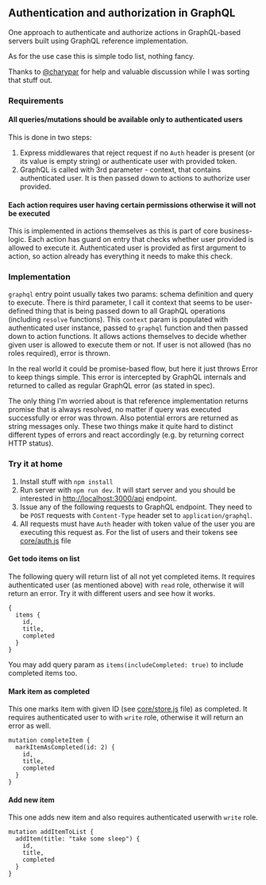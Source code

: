 ## Authentication and authorization in GraphQL 

One approach to authenticate and authorize actions in GraphQL-based servers built using GraphQL reference implementation. 

As for the use case this is simple todo list, nothing fancy.

Thanks to [@charypar](http://twitter.com/charypar) for help and valuable discussion while I was sorting that stuff out.

### Requirements

#### All queries/mutations should be available only to authenticated users

This is done in two steps:

1. Express middlewares that reject request if no `Auth` header is present (or its value is empty string) or authenticate user with provided token.
2. GraphQL is called with 3rd parameter - context, that contains authenticated user. It is then passed down to actions to authorize user provided.

#### Each action requires user having certain permissions otherwise it will not be executed

This is implemented in actions themselves as this is part of core business-logic. Each action has guard on entry that checks whether user provided is allowed to execute it. Authenticated user is provided as first argument to action, so action already has everything it needs to make this check.


### Implementation

`graphql` entry point usually takes two params: schema definition and query to execute. There is third parameter, I call it context that seems to be user-defined thing that is being passed down to all GraphQL operations (including `resolve` functions). 
This `context` param is populated with authenticated user instance, passed to `graphql` function and then passed down to action functions. It allows actions themselves to decide whether given user is allowed to execute them or not. If user is not allowed (has no roles required), error is thrown. 

In the real world it could be promise-based flow, but here it just throws Error to keep things simple. This error is intercepted by GraphQL internals and returned to called as regular GraphQL error (as stated in spec).


The only thing I'm worried about is that reference implementation returns promise that is always resolved, no matter if query was executed successfully or error was thrown. Also potential errors are returned as string messages only. These two things make it quite hard to distinct different types of errors and react accordingly (e.g. by returning correct HTTP status).


### Try it at home

1. Install stuff with `npm install`
2. Run server with `npm run dev`. It will start server and you should be interested in [http://localhost:3000/api](http://localhost:3000/api) endpoint.
3. Issue any of the following requests to GraphQL endpoint. They need to be `POST` requests with `Content-Type` header set to `application/graphql`. 
4. All requests must have `Auth` header with token value of the user you are executing this request as. For the list of users and their tokens see [core/auth.js](core/auth.js) file

#### Get todo items on list

The following query will return list of all not yet completed items. It requires authenticated user (as mentioned above) with `read` role, otherwise it will return an error. Try it with different users and see how it works.

```
{
  items {
	id,
	title,
	completed
  }
}
```

You may add query param as `items(includeCompleted: true)` to include completed items too.

#### Mark item as completed

This one marks item with given ID (see [core/store.js](core/store.js) file) as completed. It requires authenticated user to with `write` role, otherwise it will return an error as well. 

```
mutation completeItem {
  markItemAsCompleted(id: 2) {
	id,
	title,
	completed
  }
}
```

#### Add new item

This one adds new item and also requires authenticated userwith `write` role.

```
mutation addItemToList {
  addItem(title: "take some sleep") {
	id,
	title,
	completed
  }
}
```